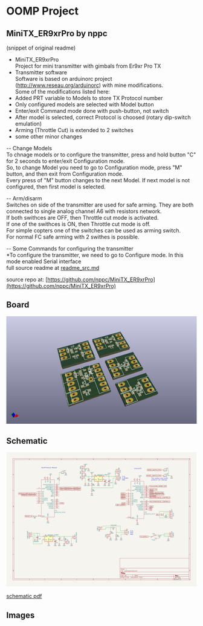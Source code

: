 # OOMP Project  
## MiniTX_ER9xrPro  by nppc  
  
(snippet of original readme)  
  
- MiniTX_ER9xrPro  
Project for mini transmitter with gimbals from Er9xr Pro TX  
- Transmitter software  
Software is based on arduinorc project (http://www.reseau.org/arduinorc) with mine modifications.  
Some of the modifications listed here:  
- Added PRT variable to Models to store TX Protocol number  
- Only configured models are selected with Model button  
- Enter/exit Command mode done with push-button, not switch  
- After model is selected, correct Protocol is choosed (rotary dip-switch emulation)  
- Arming (Throttle Cut) is extended to 2 switches  
- some other minor changes  
  
-- Change Models  
To chnage models or to configure the transmitter, press and hold button "C" for 2 seconds to enter/exit Configuration mode.  
So, to change Model you need to go to Configuration mode, press "M" button, and then exit from Configuration mode.  
Every press of "M" button changes to the next Model. If next model is not configured, then first model is selected.  
  
-- Arm/disarm  
Switches on side of the transmitter are used for safe arming. They are both connected to single analog channel A6 with resistors network.  
If both swithces are OFF, then Throttle cut mode is activated.  
If one of the swithces is ON, then Throttle cut mode is off.  
For simple copters one of the switches can be used as arming switch.  
For normal FC safe arming with 2 swithes is possible.  
  
-- Some Commands for configuring the transmitter  
*To configure the transmitter, we need to go to Configure mode. In this mode enabled Serial interface   
  full source readme at [readme_src.md](readme_src.md)  
  
source repo at: [https://github.com/nppc/MiniTX_ER9xrPro](https://github.com/nppc/MiniTX_ER9xrPro)  
## Board  
  
[![working_3d.png](working_3d_600.png)](working_3d.png)  
## Schematic  
  
[![working_schematic.png](working_schematic_600.png)](working_schematic.png)  
  
[schematic pdf](working_schematic.pdf)  
## Images  
